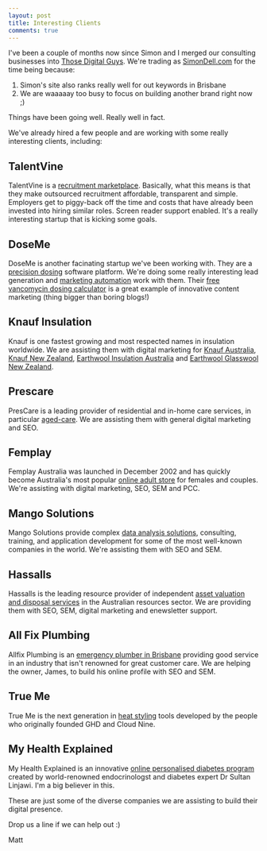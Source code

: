 ```yaml
---
layout: post
title: Interesting Clients
comments: true
---
```


I've been a couple of months now since Simon and I merged our consulting businesses into [Those Digital Guys](https://thosedigitalguys.com/). We're trading as [SimonDell.com](https://simondell.com) for the time being because:

1. Simon's site also ranks really well for out keywords in Brisbane
2. We are waaaaay too busy to focus on building another brand right now ;)

Things have been going well. Really well in fact. 

We've already hired a few people and are working with some really interesting clients, including:

## TalentVine 

TalentVine is a [recruitment marketplace](https://www.talentvine.com.au). Basically, what this means is that they make outsourced recruitment affordable, transparent and simple. Employers get to piggy-back off the time and costs that have already been invested into hiring similar roles.
Screen reader support enabled. It's a really interesting startup that is kicking some goals.

## DoseMe

DoseMe is another facinating startup we've been working with. They are a [precision dosing](https://doseme-rx.com) software platform. We're doing some really interesting lead generation and [marketing automation](https://simondell.com/marketing-automation-best-practices) work with them. Their [free vancomycin dosing calculator](https://doseme-rx.com/vancomycin-dosing-calculator) is a great example of innovative content marketing (thing bigger than boring blogs!)

## Knauf Insulation

Knauf is one fastest growing and most respected names in insulation worldwide. We are assisting them with digital marketing for [Knauf Australia](https://www.knaufinsulation.com.au/), [Knauf New Zealand](https://www.knaufinsulation.co.nz/), [Earthwool Insulation Australia](https://www.earthwool.com.au/) and [Earthwool Glasswool New Zealand](https://www.earthwoolglasswool.co.nz/).

## Prescare

PresCare is a leading provider of residential and in-home care services, in particular [aged-care](https://www.prescare.org.au/). We are assisting them with general digital marketing and SEO.

## Femplay 

Femplay Australia was launched in December 2002 and has quickly become Australia's most popular [online adult store](https://www.femplay.com.au/) for females and couples. We're assisting with digital marketing, SEO, SEM and PCC.

## Mango Solutions	

Mango Solutions provide complex [data analysis solutions](https://www.mango-solutions.com/), consulting, training, and application development for some of the most well-known companies in the world. We're assisting them with SEO and SEM.

## Hassalls

Hassalls is the leading resource provider of independent [asset valuation and disposal services](https://www.hassalls.com.au/) in the Australian resources sector. We are providing them with SEO, SEM, digital marketing and enewsletter support.

## All Fix Plumbing

Allfix Plumbing is an [emergency plumber in Brisbane](https://www.allfixplumbing.com.au/)  providing good service in an industry that isn't renowned for great customer care. We are helping the owner, James, to build his online profile with SEO and SEM.
 
## True Me

True Me is the next generation in [heat styling](https://trueme.com.au/) tools developed by the people who originally founded GHD and Cloud Nine. 

## My Health Explained

My Health Explained is an innovative [online personalised diabetes program](https://www.myhealthexplained.com/) created by world-renowned endocrinologst and diabetes expert Dr Sultan Linjawi. I'm a big believer in this.

These are just some of the diverse companies we are assisting to build their digital presence.

Drop us a line if we can help out :)

Matt




